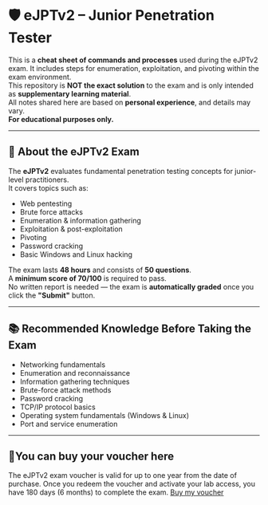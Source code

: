 # 🛡️ eJPTv2 – Junior Penetration Tester

This is a **cheat sheet of commands and processes** used during the eJPTv2 exam. It includes steps for enumeration, exploitation, and pivoting within the exam environment.  
This repository is **NOT the exact solution** to the exam and is only intended as **supplementary learning material**.  
All notes shared here are based on **personal experience**, and details may vary.  
**For educational purposes only.**

---

## 🧪 About the eJPTv2 Exam

The **eJPTv2** evaluates fundamental penetration testing concepts for junior-level practitioners.  
It covers topics such as:

- Web pentesting  
- Brute force attacks  
- Enumeration & information gathering  
- Exploitation & post-exploitation  
- Pivoting  
- Password cracking  
- Basic Windows and Linux hacking

The exam lasts **48 hours** and consists of **50 questions**.  
A **minimum score of 70/100** is required to pass.  
No written report is needed — the exam is **automatically graded** once you click the **"Submit"** button.

---

## 📚 Recommended Knowledge Before Taking the Exam

- Networking fundamentals  
- Enumeration and reconnaissance  
- Information gathering techniques  
- Brute-force attack methods  
- Password cracking  
- TCP/IP protocol basics  
- Operating system fundamentals (Windows & Linux)  
- Port and service enumeration

---

## 🎁You can buy your voucher here

The eJPTv2 exam voucher is valid for up to one year from the date of purchase. Once you redeem the voucher and activate your lab access, you have 180 days (6 months) to complete the exam.
 [Buy my voucher](https://security.ine.com/certifications/ejpt-certification/)



